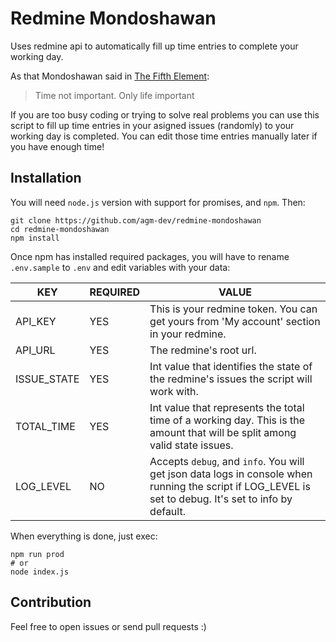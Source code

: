 # Redmine Mondoshawan
Uses redmine api to automatically fill up time entries to complete your working day.

As that Mondoshawan said in [The Fifth Element](https://www.imdb.com/title/tt0119116/):

> Time not important. Only life important

If you are too busy coding or trying to solve real problems you can use this script to fill up time entries in your asigned issues (randomly) to your working day is completed. You can edit those time entries manually later if you have enough time!

## Installation

You will need `node.js` version with support for promises, and `npm`. Then:

```
git clone https://github.com/agm-dev/redmine-mondoshawan
cd redmine-mondoshawan
npm install
```

Once npm has installed required packages, you will have to rename `.env.sample` to `.env` and edit variables with your data:

| KEY | REQUIRED | VALUE |
|-----|----------|-------|
| API_KEY | YES | This is your redmine token. You can get yours from 'My account' section in your redmine. |
| API_URL | YES | The redmine's root url. |
| ISSUE_STATE | YES | Int value that identifies the state of the redmine's issues the script will work with. |
| TOTAL_TIME | YES | Int value that represents the total time of a working day. This is the amount that will be split among valid state issues. |
| LOG_LEVEL | NO | Accepts `debug`, and `info`. You will get json data logs in console when running the script if LOG_LEVEL is set to debug. It's set to info by default.

When everything is done, just exec:

```
npm run prod
# or
node index.js
```

## Contribution

Feel free to open issues or send pull requests :)
